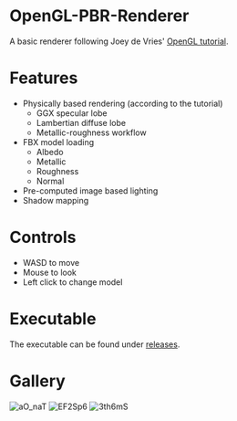 # OpenGL-PBR-Renderer
A basic renderer following Joey de Vries' [OpenGL tutorial](https://learnopengl.com/).

# Features
- Physically based rendering (according to the tutorial)
  - GGX specular lobe
  - Lambertian diffuse lobe
  - Metallic-roughness workflow
- FBX model loading
  - Albedo
  - Metallic
  - Roughness
  - Normal
- Pre-computed image based lighting
- Shadow mapping

# Controls
- WASD to move
- Mouse to look
- Left click to change model

# Executable
The executable can be found under [releases](https://github.com/mooddood235/PBR-Rasterizer/releases/tag/1.0).

# Gallery
![aO_naT](https://github.com/mooddood235/PBR-Rasterizer/assets/62807754/4e3ee52a-1d77-4e64-a3ff-20cc703f9069)
![EF2Sp6](https://github.com/mooddood235/PBR-Rasterizer/assets/62807754/6ef3959c-4604-4e21-9a13-3cee1f371494)
![3th6mS](https://github.com/mooddood235/PBR-Rasterizer/assets/62807754/e9269eae-bc4b-440c-9a23-f6a5d77c7cf8)




